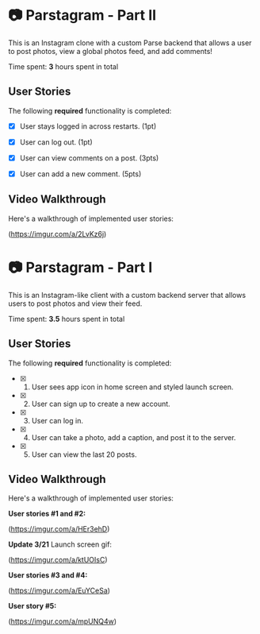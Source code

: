 # :camera: Parstagram - Part II

This is an Instagram clone with a custom Parse backend that allows a user to post photos, view a global photos feed, and add comments!

Time spent: **3** hours spent in total

## User Stories

The following **required** functionality is completed:

- [X] User stays logged in across restarts. (1pt)
- [X] User can log out. (1pt)
- [X] User can view comments on a post. (3pts)
- [X] User can add a new comment. (5pts)


## Video Walkthrough

Here's a walkthrough of implemented user stories:

(https://imgur.com/a/2LvKz6j)


# :camera: Parstagram - Part I

This is an Instagram-like client with a custom backend server that allows users to post photos and view their feed.

Time spent: **3.5** hours spent in total

## User Stories

The following **required** functionality is completed:

- [X] 1. User sees app icon in home screen and styled launch screen.
- [X] 2. User can sign up to create a new account.
- [X] 3. User can log in.
- [X] 4. User can take a photo, add a caption, and post it to the server.
- [X] 5. User can view the last 20 posts.


## Video Walkthrough

Here's a walkthrough of implemented user stories:

**User stories #1 and #2:**

(https://imgur.com/a/HEr3ehD)

**Update 3/21** 
Launch screen gif: 

(https://imgur.com/a/ktUOIsC)

**User stories #3 and #4:**

(https://imgur.com/a/EuYCeSa)

**User story #5:**

(https://imgur.com/a/mpUNQ4w)
